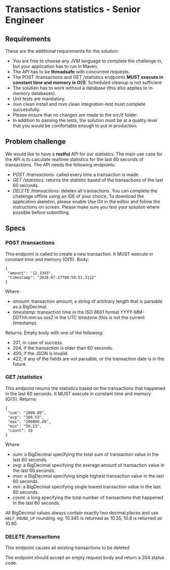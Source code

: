 # Transactions statistics - Senior Engineer

## Requirements

These are the additional requirements for the solution:

- You are free to choose any JVM language to complete the challenge in, but
your application has to run in Maven.
- The API has to be **threadsafe** with concurrent requests.
- The POST /transactions and GET /statistics endpoints **MUST execute in
constant time and memory ie O(1)**. Scheduled cleanup is not sufficient
- The solution has to work without a database (this also applies to in-memory
databases).
- Unit tests are mandatory.
- mvn clean install and mvn clean integration-test must complete successfully.
- Please ensure that no changes are made to the src/it folder.
- In addition to passing the tests, the solution must be at a quality level that you
would be comfortable enough to put in production.

## Problem challenge

We would like to have a **restful** API for our statistics. The main use case for the API is to calculate realtime statistics for the last 60 seconds of transactions.
The API needs the following endpoints:
- *POST /transactions*: called every time a transaction is made.
- *GET /statistics*: returns the statistic based of the transactions of the last 60
seconds.
- *DELETE /transactions*: deletes all transactions.
You can complete the challenge offline using an IDE of your choice. To download the application skeleton, please enable Use Git in the editor and follow the instructions on screen. Please make sure you test your solution where possible before submitting. 
  
## Specs

### POST /transactions
This endpoint is called to create a new transaction. It MUST execute in constant time and memory (O(1)).
Body:
```
{
 "amount": "12.3343",
 "timestamp": "2018-07-17T09:59:51.312Z"
}
```
Where:
- *amount*: transaction amount; a string of arbitrary length that is parsable as a
BigDecimal.
- *timestamp*: transaction time in the ISO 8601 format
YYYY-MM-DDThh:mm:ss.sssZ in the UTC timezone (this is not the current timestamp).

Returns: Empty body with one of the following:
- 201, in case of success.
- 204, if the transaction is older than 60 seconds.
- 400, if the JSON is invalid.
- 422, if any of the fields are not parsable, or the transaction date is in the
future.

### GET /statistics

This endpoint returns the statistics based on the transactions that happened in the last 60 seconds. It MUST execute in constant time and memory (O(1)).
Returns:
```
{
 "sum": "1000.00",
 "avg": "100.53",
 "max": "200000.49",
 "min": "50.23",
 "count": 10
}
```
Where:
- *sum*: a BigDecimal specifying the total sum of transaction value in the last 60
seconds.
- *avg*: a BigDecimal specifying the average amount of transaction value in the
last 60 seconds.
- *max*: a BigDecimal specifying single highest transaction value in the last 60
seconds.
- *min*: a BigDecimal specifying single lowest transaction value in the last 60
seconds.
- *count*: a long specifying the total number of transactions that happened in
the last 60 seconds.
  
All BigDecimal values always contain exactly two decimal places and use `HALF_ROUND_UP` rounding. eg: 10.345 is returned as 10.35, 10.8 is returned as 10.80.

### DELETE /transactions
This endpoint causes all existing transactions to be deleted

The endpoint should accept an empty request body and return a 204 status code.